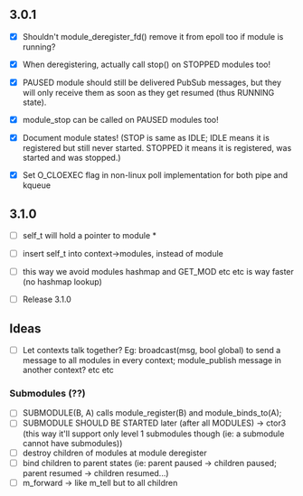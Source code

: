 ## 3.0.1

- [x] Shouldn't module_deregister_fd() remove it from epoll too if module is running?
- [x] When deregistering, actually call stop() on STOPPED modules too!
- [x] PAUSED module should still be delivered PubSub messages, but they will only receive them as soon as they get resumed (thus RUNNING state).
- [x] module_stop can be called on PAUSED modules too!
- [x] Document module states! (STOP is same as IDLE; IDLE means it is registered but still never started. STOPPED it means it is registered, was started and was stopped.)

- [x] Set O_CLOEXEC flag in non-linux poll implementation for both pipe and kqueue

## 3.1.0

- [ ] self_t will hold a pointer to module *
- [ ] insert self_t into context->modules, instead of module
- [ ] this way we avoid modules hashmap and GET_MOD etc etc is way faster (no hashmap lookup)

- [ ] Release 3.1.0

## Ideas

- [ ] Let contexts talk together? Eg: broadcast(msg, bool global) to send a message to all modules in every context; module_publish message in another context? etc etc

### Submodules (??)

- [ ] SUBMODULE(B, A) calls module_register(B) and module_binds_to(A);
- [ ] SUBMODULE SHOULD BE STARTED later (after all MODULES) -> ctor3 (this way it'll support only level 1 submodules though (ie: a submodule cannot have submodules))
- [ ] destroy children of modules at module deregister
- [ ] bind children to parent states (ie: parent paused -> children paused; parent resumed -> children resumed...)
- [ ] m_forward -> like m_tell but to all children

